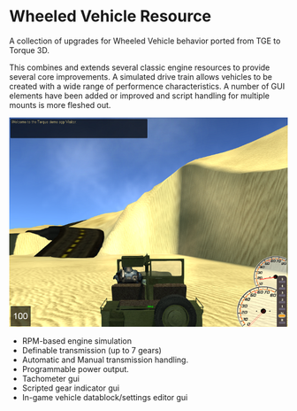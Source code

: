 <h1>Wheeled Vehicle Resource</h1>
<p>A collection of upgrades for Wheeled Vehicle behavior ported from TGE to Torque 3D.</p>
<p>This combines and extends several classic engine resources to provide several core improvements. A simulated drive train allows vehicles to be created with a wide range of performence characteristics. A number of GUI elements have been added or improved and script handling for multiple mounts is more fleshed out.</p>

<img src="./media/screenshot_001.png">

<ul>
<li>RPM-based engine simulation</li>
<li>Definable transmission (up to 7 gears)</li>
<li>Automatic and Manual transmission handling.</li>
<li>Programmable power output.</li>
<li>Tachometer gui</li>
<li>Scripted gear indicator gui</li>
<li>In-game vehicle datablock/settings editor gui</li>
</ul>